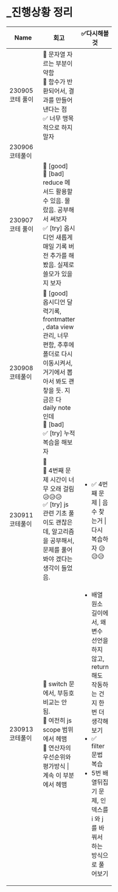 # \_진행상황 정리





<table><thead><tr><th width="72">Name</th><th width="72">회고</th><th width="72">✅다시해볼것</th></tr></thead><tbody><tr><td>230905 코테 풀이</td><td>🔵 문자열 자르는 부분이 약함<br>📛 함수가 반환되어서, 결과를 만들어낸다는 점<br>✅ 너무 맹목적으로 하지 말자 </td><td></td></tr><tr><td>230906 코테풀이</td><td></td><td></td></tr><tr><td>230907 코테 풀이</td><td>🔵 [good]<br>📛 [bad] reduce 메서드 활용할 수 있음. 몰랐음. 공부해서 써보자<br>✅ [try] 옵시디언 새롭게 매일 기록 버전 추가를 해봤음. 실제로 쓸모가 있을지 보자 </td><td></td></tr><tr><td>230908 코테풀이</td><td>🔵 [good] 옵시디언 달력기록, frontmatter , data view 관리, 너무 편함, 추후에 폴더로 다시 이동시켜서, 거기에서 뽑아서 봐도 괜챃을 듯. 지금은 다 daily note 인데<br>📛 [bad]<br>✅ [try] 누적 복습을 해보자 </td><td></td></tr><tr><td>230911 코테풀이</td><td>🔵<br>📛 4번째 문제 시간이 너무 오래 걸림 😥😥😥<br>✅ [try] js 관련 기초 풀이도 괜찮은데, 알고리즘을 공부해서, 문제를 풀어봐야 겠다는 생각이 들었음. </td><td><ul><li>✅ 4번째 문제 | 음수 찾는거 | 다시 복습하자 😥😥😥</li></ul></td></tr><tr><td>230913 코테풀이</td><td>🐣 switch 문에서, 부등호 비교는 안 됨.<br>📛 여전히 js scope 범위에서 헤맴<br>📛 연산자의 우선순위와 평가방식 | 계속 이 부분에서 헤맴</td><td><ul><li>배열 원소 길이에서, 왜 변수 선언을 하지 않고, return 해도 작동하는 건지 한번 더 생각해보기 </li><li>✅ filter 문법 복습</li><li>5번 배열뒤집기 문제, 인덱스를 i 와 j 를 바꿔서 하는 방식으로 풀어보기</li></ul></td></tr></tbody></table>









